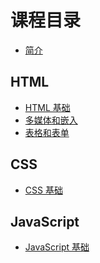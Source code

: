 # 课程目录

- [简介](README.md)

## HTML

- [HTML 基础](chapters/ch01-html-basic.md)
- [多媒体和嵌入](chapters/ch02-mutimedia-embed.md)
- [表格和表单](chapters/ch03-table-form.md)

## CSS

- [CSS 基础]()

## JavaScript

- [JavaScript 基础]()
